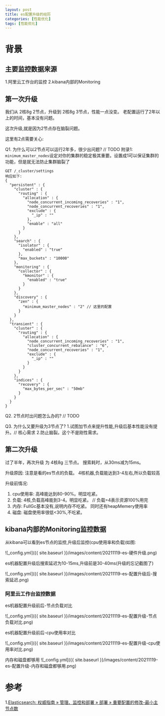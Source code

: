 ```yaml
---
layout: post
title: es配置升级的经历
categories: [性能优化]
tags: [性能优化]
---
```


# 背景

## 主要监控数据来源
1.阿里云工作台的监控
2.kibana内部的Monitoring

## 第一次升级
我们从 2核8g 2节点，升级到  2核8g 3节点，性能一点没变。 老配置运行了2年以上的时间，基本没有问题。

这次升级,就是因为2节点存在脑裂问题。

这里有2点需要关心:

Q1. 为什么可以2节点可以运行2年多，很少出问题?
// TODO
附录1:  `minimum_master_nodes`设定对你的集群的稳定极其重要。设置成1可以保证集群的功能，但是就无法防止集群脑裂了
```
GET /_cluster/settings
响应如下:
{
  "persistent" : {
    "cluster" : {
      "routing" : {
        "allocation" : {
          "node_concurrent_incoming_recoveries" : "1",
          "node_concurrent_recoveries" : "1",
          "exclude" : {
            "_ip" : ""
          },
          "enable" : "all"
        }
      }
    },
    "search" : {
      "isolator" : {
        "enabled" : "true"
      },
      "max_buckets" : "10000"
    },
    "monitoring" : {
      "collector" : {
        "kmonitor" : {
          "enabled" : "true"
        }
      }
    },
    "discovery" : {
      "zen" : {
        "minimum_master_nodes" : "2" // 这里的配置
      }
    }
  },
  "transient" : {
    "cluster" : {
      "routing" : {
        "allocation" : {
          "node_concurrent_incoming_recoveries" : "1",
          "cluster_concurrent_rebalance" : "6",
          "node_concurrent_recoveries" : "1",
          "exclude" : {
            "_ip" : ""
          }
        }
      }
    },
    "indices" : {
      "recovery" : {
        "max_bytes_per_sec" : "50mb"
      }
    }
  }
}

```

Q2. 2节点时出问题怎么办的?
// TODO

Q3. 为什么又要升级为3节点了?
1.试图加节点来提升性能,升级后基本性能没有提升。// 核心需求
2.防止脑裂。这个不是刚性需求。

## 第二次升级
过了半年，再次升级 为 4核8g 三节点。 搜索耗时，从30ms减为15ms。

升级原因: 注意是看的es节点的负载。
4核机器,负载能达到3-4左右,所以负载较高

升级前情况: 
1. cpu使用率: 高峰能达到80-90%。明显吃紧。
2. 负载: 4核,负载高峰能到3-4。明显吃紧。 // 负载=4表示资源100%用完
3. 内存: FullGc基本没有,说明内存不吃紧。 同时还有heapMemery使用率
4. 磁盘: 磁盘使用率很低<30%,不吃紧。

## kibana内部的Monitoring监控数据

从kibana可以看到es节点的监控,升级后监控(cpu使用率和负载)如图:

![_config.yml]({{ site.baseurl }}/images/content/20211119-es-硬件升级.png)

es机器配置升级后搜索延迟为10-15ms,升级前是30-40ms(升级的忘记截图了)

![_config.yml]({{ site.baseurl }}/images/content/20211119-es-配置升级后-搜索延迟.png)

### 阿里云工作台监控数据

es机器配置升级前后-节点负载对比

![_config.yml]({{ site.baseurl }}/images/content/20211119-es-配置升级-节点负载对比.png)

es机器配置升级前后-cpu使用率对比

![_config.yml]({{ site.baseurl }}/images/content/20211119-es-配置升级-cpu使用率对比.png)

内存和磁盘都够用
![_config.yml]({{ site.baseurl }}/images/content/20211119-es-配置升级-内存和磁盘都够用.png)

# 参考
1.[Elasticsearch: 权威指南 » 管理、监控和部署 » 部署 » 重要配置的修改-最小主节点数](https://www.elastic.co/guide/cn/elasticsearch/guide/current/important-configuration-changes.html)
